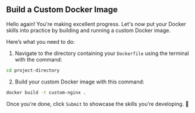 ## Build a Custom Docker Image

Hello again! You're making excellent progress. Let's now put your Docker skills into practice by building and running a custom Docker image.

Here’s what you need to do:

1. Navigate to the directory containing your `Dockerfile` using the terminal with the command:

```Bash
cd project-directory
```

2. Build your custom Docker image with this command:

```Bash
docker build -t custom-nginx .
```

Once you're done, click `Submit` to showcase the skills you’re developing. 🚀